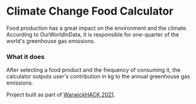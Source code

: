 # Climate Change Food Calculator

Food production has a great impact on the environment and the climate. According to OurWorldInData, it is responsible for one-quarter of the world's greenhouse gas emissions.

### What it does
After selecting a food product and the frequency of consuming it, the calculator outputs user's contribution in kg to the annual greenhouse gas emissions.

Project built as part of [WarwickHACK 2021](https://devpost.com/software/carbon-footprint-food-calculator?ref_content=my-projects-tab&ref_feature=my_projects).
